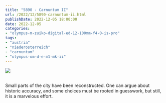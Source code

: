 ```yaml
---
title: "5890 - Carnuntum II"
url: /2022/12/5890-carnuntum-ii.html
publishDate: 2022-12-05 18:00:00
date: 2022-12-05
categories:
- "olympus-m-zuiko-digital-ed-12-100mm-f4-0-is-pro"
tags:
- "austria"
- "niederosterreich"
- "carnuntum"
- "olympus-om-d-e-m1-mk-ii"
---
```

<div class="container">
<div class="center"><a target="_blank" href="https://d25zfm9zpd7gm5.cloudfront.net/1200x1200/2019/20190922_093533_lr.jpg"><img class="webfeedsFeaturedVisual" src="https://d25zfm9zpd7gm5.cloudfront.net/0600x0600/2019/20190922_093533_lr.jpg" /></a></div>
</div>
<br />

Small parts of the city have been reconstructed. One can
argue about historic accuracy, and some choices must be
rooted in guesswork, but still, it is a marvelous effort.
